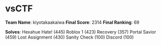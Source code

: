 # vsCTF

**Team Name**: kiyotakaakaiwa
**Final Score**: 2314
**Final Ranking**: 69

**Solves**:
Hexahue Hate! (445)
Roblox 1 (423)
Recovery (357)
Portal Savior (459)
Lost Assignment (430)
Sanity Check (100)
Discord (100)

